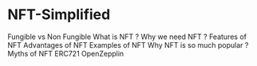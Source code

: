 # NFT-Simplified

Fungible vs Non Fungible
What is NFT ?
Why we need NFT ?
Features of NFT
Advantages of NFT
Examples of NFT
Why NFT is so much popular ?
Myths of NFT
ERC721
OpenZepplin
